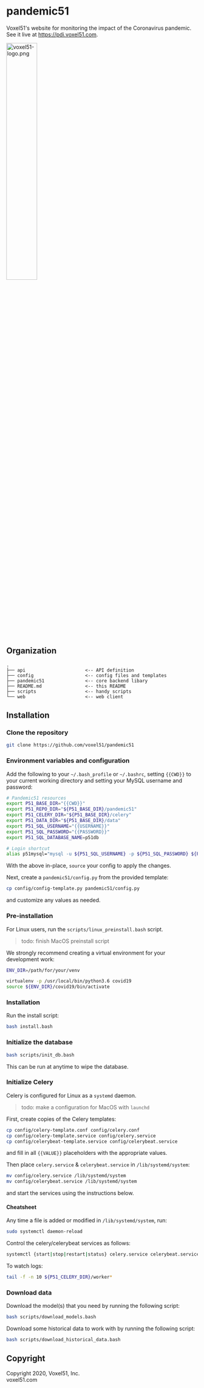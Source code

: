 # pandemic51

Voxel51's website for monitoring the impact of the Coronavirus pandemic.
See it live at https://pdi.voxel51.com.

<img src="https://user-images.githubusercontent.com/3719547/74191434-8fe4f500-4c21-11ea-8d73-555edfce0854.png" alt="voxel51-logo.png" width="40%"/>


## Organization

```
.
├── api                      <-- API definition
├── config                   <-- config files and templates
├── pandemic51               <-- core backend libary
├── README.md                <-- this README
├── scripts                  <-- handy scripts
└── web                      <-- web client
```


## Installation

### Clone the repository

```bash
git clone https://github.com/voxel51/pandemic51
```

### Environment variables and configuration

Add the following to your `~/.bash_profile` or `~/.bashrc`, setting `{{CWD}}`
to your current working directory and setting your MySQL username and password:

```bash
# Pandemic51 resources
export P51_BASE_DIR="{{CWD}}"
export P51_REPO_DIR="${P51_BASE_DIR}/pandemic51"
export P51_CELERY_DIR="${P51_BASE_DIR}/celery"
export P51_DATA_DIR="${P51_BASE_DIR}/data"
export P51_SQL_USERNAME="{{USERNAME}}"
export P51_SQL_PASSWORD="{{PASSWORD}}"
export P51_SQL_DATABASE_NAME=p51db

# Login shortcut
alias p51mysql="mysql -u ${P51_SQL_USERNAME} -p ${P51_SQL_PASSWORD} ${P51_SQL_DATABASE_NAME}"
```

With the above in-place, `source` your config to apply the changes.

Next, create a `pandemic51/config.py` from the provided template:

```bash
cp config/config-template.py pandemic51/config.py
```

and customize any values as needed.

### Pre-installation

For Linux users, run the `scripts/linux_preinstall.bash` script.

> todo: finish MacOS preinstall script

We strongly recommend creating a virtual environment for your development work:

```bash
ENV_DIR=/path/for/your/venv

virtualenv -p /usr/local/bin/python3.6 covid19
source ${ENV_DIR}/covid19/bin/activate
```

### Installation

Run the install script:

```bash
bash install.bash
```

### Initialize the database

```bash
bash scripts/init_db.bash
```

This can be run at anytime to wipe the database.

### Initialize Celery

Celery is configured for Linux as a `systemd` daemon.

> todo: make a configuration for MacOS with `launchd`

First, create copies of the Celery templates:

```bash
cp config/celery-template.conf config/celery.conf
cp config/celery-template.service config/celery.service
cp config/celerybeat-template.service config/celerybeat.service
```

and fill in all `{{VALUE}}` placeholders with the appropriate values.

Then place `celery.service` & `celerybeat.service` in `/lib/systemd/system`:

```bash
mv config/celery.service /lib/systemd/system
mv config/celerybeat.service /lib/systemd/system
```

and start the services using the instructions below.

#### Cheatsheet

Any time a file is added or modified in `/lib/systemd/system`, run:

```bash
sudo systemctl daemon-reload
```

Control the celery/celerybeat services as follows:

```bash
systemctl {start|stop|restart|status} celery.service celerybeat.service
```

To watch logs:

```bash
tail -f -n 10 ${P51_CELERY_DIR}/worker*
```

### Download data

Download the model(s) that you need by running the following script:

```bash
bash scripts/download_models.bash
```

Download some historical data to work with by running the following script:

```bash
bash scripts/download_historical_data.bash
```


## Copyright

Copyright 2020, Voxel51, Inc.<br>
voxel51.com
